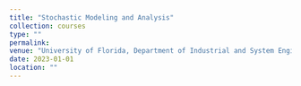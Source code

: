 ```yaml
---
title: "Stochastic Modeling and Analysis"
collection: courses
type: ""
permalink: 
venue: "University of Florida, Department of Industrial and System Engineering"
date: 2023-01-01
location: ""
---
```

